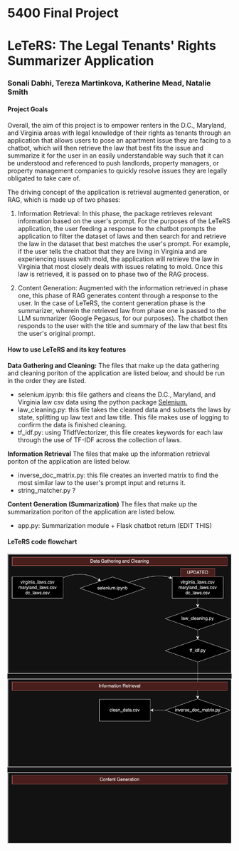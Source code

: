 # 5400 Final Project

# LeTeRS: The Legal Tenants' Rights Summarizer Application
### Sonali Dabhi, Tereza Martinkova, Katherine Mead, Natalie Smith

#### Project Goals

Overall, the aim of this project is to empower renters in the D.C., Maryland, and Virginia areas with legal knowledge of their rights as tenants through an application that allows users to pose an apartment issue they are facing to a chatbot, which will then retrieve the law that best fits the issue and summarize it for the user in an easily understandable way such that it can be understood and referenced to push landlords, property managers, or property management companies to quickly resolve issues they are legally obligated to take care of. 

The driving concept of the application is retrieval augmented generation, or RAG, which is made up of two phases:

1.  Information Retrieval: In this phase, the package retrieves relevant information based on the user's prompt. For the purposes of the LeTeRS application, the user feeding a response to the chatbot prompts the application to filter the dataset of laws and then search for and retrieve the law in the dataset that best matches the user's prompt. For example, if the user tells the chatbot that they are living in Virginia and are experiencing issues with mold, the application will retrieve the law in Virginia that most closely deals with issues relating to mold. Once this law is retrieved, it is passed on to phase two of the RAG process.

2.  Content Generation: Augmented with the information retrieved in phase one, this phase of RAG generates content through a response to the user. In the case of LeTeRS, the content generation phase is the summarizer, wherein the retrieved law from phase one is passed to the LLM summarizer (Google Pegasus, for our purposes). The chatbot then responds to the user with the title and summary of the law that best fits the user's original prompt. 

#### How to use LeTeRS and its key features


**Data Gathering and Cleaning:**
The files that make up the data gathering and cleaning poriton of the application are listed below, and should be run in the order they are listed.

- selenium.ipynb: this file gathers and cleans the D.C., Maryland, and Virginia law csv data using the python package [Selenium.](https://selenium-python.readthedocs.io/) 
- law_cleaning.py: this file takes the cleaned data and subsets the laws by state, splitting up law text and law title. This file makes use of logging to confirm the data is finished cleaning.
- tf_idf.py: using TfidfVectorizer, this file creates keywords for each law through the use of TF-IDF across the collection of laws.

**Information Retrieval**
The files that make up the information retrieval poriton of the application are listed below.

- inverse_doc_matrix.py: this file creates an inverted matrix to find the most similar law to the user's prompt input and returns it. 
- string_matcher.py ? 


**Content Generation (Summarization)**
The files that make up the summarization poriton of the application are listed below.

- app.py: Summarization module + Flask chatbot return (EDIT THIS)

#### LeTeRS code flowchart

![](images/dsan5400.drawio.png)